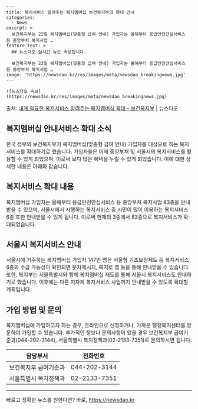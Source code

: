     ---
    title: 복지서비스 알려주는 복지멤버십 보건복지부의 확대 안내
    categories:
      - News
    excerpt: >
      보건복지부는 22일 복지멤버십(맞춤형 급여 안내) 가입자는 올해부터 응급안전안심서비스 등 중앙부처 복지사업 …
    feature_text: >
      ## 뉴스다오 실시간 뉴스 속보입니다.
    
      보건복지부는 22일 복지멤버십(맞춤형 급여 안내) 가입자는 올해부터 응급안전안심서비스 등 중앙부처 복지사업 …
    image: 'https://newsdao.kr/res/images/meta/newsdao_breakingnews.jpg'
    ---
    
    ![뉴스다오 속보](https://newsdao.kr/res/images/meta/newsdao_breakingnews.jpg)

<p>출처: <a href="https://newsdao.kr/3046" rel="dofollow">내게 필요한 복지서비스 알려주는 복지멤버십 확대 - 보건복지부</a> | 뉴스다오</p>

<h2 data-ke-size="size26">복지멤버십 안내서비스 확대 소식</h2>
<p data-ke-size="size16">한국 정부와 보건복지부가 복지멤버십(맞춤형 급여 안내) 가입자를 대상으로 하는 복지서비스를 확대하기로 했습니다. 가입자들은 이제 중앙부처 및 서울시의 복지서비스를 활용할 수 있게 되었으며, 이로써 보다 많은 혜택을 누릴 수 있게 되었습니다. 이에 대한 상세한 내용은 아래와 같습니다.</p>

<h2 data-ke-size="size24">복지서비스 확대 내용</h2>
<p data-ke-size="size16">복지멤버십 가입자는 올해부터 응급안전안심서비스 등 중앙부처 복지사업 83종을 안내받을 수 있으며, 서울시에서 시행하는 복지서비스 중 시민이 많이 이용하는 복지서비스 6종 또한 안내받을 수 있게 됩니다. 이로써 현재의 3종에서 83종으로 복지서비스가 확대되었습니다.</p>

<h2 data-ke-size="size24">서울시 복지서비스 안내</h2>
<p data-ke-size="size16">서울시에 거주하는 복지멤버십 가입자 147만 명은 서울형 기초보장제도 등 복지서비스 6종의 수급 가능성이 확인되면 문자메시지, 복지로 앱 등을 통해 안내받을 수 있습니다. 또한, 복지부는 서울특별시와 함께 복지멤버십 제도를 통해 서울시 복지서비스도 안내하기로 했습니다. 이후에는 다른 지자체 복지서비스 사업까지 안내받을 수 있도록 확대할 계획입니다.</p>

<h2 data-ke-size="size24">가입 방법 및 문의</h2>
<p data-ke-size="size16">복지멤버십에 가입하고자 하는 경우, 온라인으로 신청하거나, 가까운 행정복지센터를 방문하여 가입할 수 있습니다. 추가적인 정보나 문의사항이 있을 경우 보건복지부 급여기준과(044-202-3144), 서울특별시 복지정책과(02-2133-7351)로 문의하시면 됩니다.</p>

<table>
	<thead>
		<tr>
			<th>담당부서</th>
			<th>전화번호</th>
		</tr>
	</thead>
	<tbody>
		<tr>
			<td>보건복지부 급여기준과</td>
			<td>044-202-3144</td>
		</tr>
		<tr>
			<td>서울특별시 복지정책과</td>
			<td>02-2133-7351</td>
		</tr>
	</tbody>
</table>

<hr data-ke-size="size16"> 

빠르고 정확한 뉴스를 원한다면? 바로, <a href="https://newsdao.kr" rel="dofollow">https://newsdao.kr</a>


    

